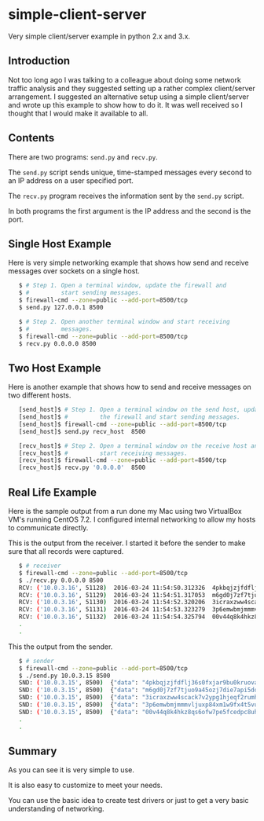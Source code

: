 # simple-client-server
Very simple client/server example in python 2.x and 3.x.

## Introduction

Not too long ago I was talking to a colleague about doing some
network traffic analysis and they suggested setting up a rather
complex client/server arrangement. I suggested an alternative setup
using a simple client/server and wrote up this example to show how to
do it. It was well received so I thought that I would make it
available to all.

## Contents

There are two programs: `send.py` and `recv.py`.

The `send.py` script sends unique, time-stamped messages every second
to an IP address on a user specified port.

The `recv.py` program receives the information sent by the `send.py`
script.

In both programs the first argument is the IP address and the second
is the port.

## Single Host Example

Here is very simple networking example that shows how send and receive
messages over sockets on a single host.

```bash
   $ # Step 1. Open a terminal window, update the firewall and
   $ #         start sending messages.
   $ firewall-cmd --zone=public --add-port=8500/tcp
   $ send.py 127.0.0.1 8500

   $ # Step 2. Open another terminal window and start receiving
   $ #         messages.
   $ firewall-cmd --zone=public --add-port=8500/tcp
   $ recv.py 0.0.0.0 8500
```

## Two Host Example

Here is another example that shows how to send and receive messages
on two different hosts.

```bash
   [send_host]$ # Step 1. Open a terminal window on the send host, update
   [send_host]$ #         the firewall and start sending messages.
   [send_host]$ firewall-cmd --zone=public --add-port=8500/tcp
   [send_host]$ send.py recv_host  8500

   [recv_host]$ # Step 2. Open a terminal window on the receive host and
   [recv_host]$ #         start receiving messages.
   [recv_host]$ firewall-cmd --zone=public --add-port=8500/tcp
   [recv_host]$ recv.py '0.0.0.0'  8500
```

## Real Life Example

Here is the sample output from a run done my Mac using two VirtualBox
VM's running CentOS 7.2. I configured internal networking to allow my
hosts to communicate directly.

This is the output from the receiver. I started it before the sender
to make sure that all records were captured.

```bash
   $ # receiver
   $ firewall-cmd --zone=public --add-port=8500/tcp
   $ ./recv.py 0.0.0.0 8500
   RCV: ('10.0.3.16', 51128)  2016-03-24 11:54:50.312326  4pkbqjzjfdflj36s0fxjar9bu0kruova
   RCV: ('10.0.3.16', 51129)  2016-03-24 11:54:51.317053  m6gd0j7zf7tjuo9a45ozj7die7api5dq
   RCV: ('10.0.3.16', 51130)  2016-03-24 11:54:52.320206  3icraxzww4scack7v2ypg1hjeqf2rumh
   RCV: ('10.0.3.16', 51131)  2016-03-24 11:54:53.323279  3p6emwbmjmmmvljuxp84xm1w9fx4t5vu
   RCV: ('10.0.3.16', 51132)  2016-03-24 11:54:54.325794  00v44q8k4hkz8qs6ofw7pe5fcedpc8uh
   .
   .
```

This the output from the sender.

```bash
   $ # sender
   $ firewall-cmd --zone=public --add-port=8500/tcp
   $ ./send.py 10.0.3.15 8500
   SND: ('10.0.3.15', 8500)  {"data": "4pkbqjzjfdflj36s0fxjar9bu0kruova", "time": "2016-03-24 11:54:50.312326"}
   SND: ('10.0.3.15', 8500)  {"data": "m6gd0j7zf7tjuo9a45ozj7die7api5dq", "time": "2016-03-24 11:54:51.317053"}
   SND: ('10.0.3.15', 8500)  {"data": "3icraxzww4scack7v2ypg1hjeqf2rumh", "time": "2016-03-24 11:54:52.320206"}
   SND: ('10.0.3.15', 8500)  {"data": "3p6emwbmjmmmvljuxp84xm1w9fx4t5vu", "time": "2016-03-24 11:54:53.323279"}
   SND: ('10.0.3.15', 8500)  {"data": "00v44q8k4hkz8qs6ofw7pe5fcedpc8uh", "time": "2016-03-24 11:54:54.325794"}
   .
   .
```

## Summary

As you can see it is very simple to use.

It is also easy to customize to meet your needs.

You can use the basic idea to create test drivers or just to get a
very basic understanding of networking.

